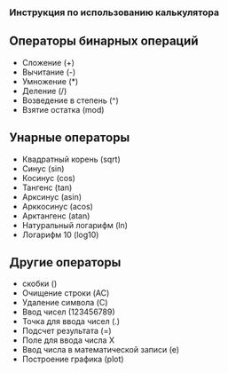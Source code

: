 ### Инструкция по использованию калькулятора

## Операторы бинарных операций

- Сложение (+)
- Вычитание (-)
- Умножение (*)
- Деление (/)
- Возведение в степень (^)
- Взятие остатка (mod)

## Унарные операторы

- Квадратный корень (sqrt)
- Синус (sin)
- Косинус (cos)
- Тангенс (tan)
- Арксинус (asin)
- Арккосинус (acos)
- Арктангенс (atan)
- Натуральный логарифм (ln)
- Логарифм 10 (log10)

## Другие операторы

- скобки ()
- Очищение строки (AC)
- Удаление символа (C)
- Ввод чисел (123456789)
- Точка для ввода чисел (.)
- Подсчет результата (=)
- Поле для ввода числа Х
- Ввод числа в математической записи (е)
- Построение графика (plot)
